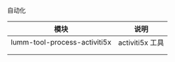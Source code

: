 自动化

| 模块                         | 说明            |
| ---------------------------- | --------------- |
| lumm-tool-process-activiti5x | activiti5x 工具 |
|                              |                 |
|                              |                 |

